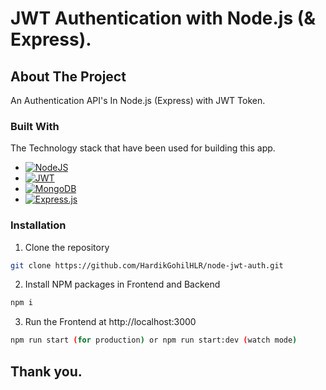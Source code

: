 
# JWT Authentication with Node.js (&amp; Express).

<!-- ABOUT THE PROJECT -->
## About The Project

An Authentication API's In Node.js (Express) with JWT Token. 

### Built With
The Technology stack that have been used for building this app.


* [![NodeJS][NodeJS]][nodejs-url]
* [![JWT][JWT]][jwt-url]
* [![MongoDB][MongoDB]][MongoDB-url]
* [![Express.js][Express.js]][express-url]

### Installation

1.  Clone the repository
```sh
git clone https://github.com/HardikGohilHLR/node-jwt-auth.git
```
2. Install NPM packages in Frontend and Backend
```sh
npm i
```
3. Run the Frontend at http://localhost:3000
```sh
npm run start (for production) or npm run start:dev (watch mode)
```


[NodeJS]: https://img.shields.io/badge/node.js-6DA55F?style=for-the-badge&logo=node.js&logoColor=white
[nodejs-url]: https://nodejs.org/en/
[JWT]: https://img.shields.io/badge/JWT-black?style=for-the-badge&logo=JSON%20web%20tokens
[jwt-url]: https://jwt.io/
[MongoDB]: https://img.shields.io/badge/MongoDB-%234ea94b.svg?style=for-the-badge&logo=mongodb&logoColor=white
[MongoDB-url]: https://www.mongodb.com/
[Express.js]: https://img.shields.io/badge/express.js-%23404d59.svg?style=for-the-badge&logo=express&logoColor=%2361DAFB
[express-url]: https://expressjs.com/

## Thank you.